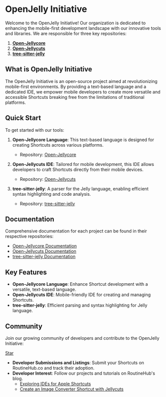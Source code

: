 # OpenJelly Initiative

Welcome to the OpenJelly Initiative! Our organization is dedicated to enhancing the mobile-first development landscape with our innovative tools and libraries. We are responsible for three key repositories:

1. **[Open-Jellycore](https://github.com/Jellycuts/Open-Jellycore)**
2. **[Open-Jellycuts](https://github.com/Jellycuts/Open-Jellycuts)**
3. **[tree-sitter-jelly](https://github.com/Jellycuts/tree-sitter-jelly)**

## What is OpenJelly Initiative

The OpenJelly Initiative is an open-source project aimed at revolutionizing mobile-first environments. By providing a text-based language and a dedicated IDE, we empower mobile developers to create more versatile and accessible Shortcuts breaking free from the limitations of traditional platforms.

## Quick Start

To get started with our tools:

1. **Open-Jellycore Language**: This text-based language is designed for creating Shortcuts across various platforms.
   - Repository: [Open-Jellycore](https://github.com/Jellycuts/Open-Jellycore)

2. **Open-Jellycuts IDE**: Tailored for mobile development, this IDE allows developers to craft Shortcuts directly from their mobile devices.
   - Repository: [Open-Jellycuts](https://github.com/Jellycuts/Open-Jellycuts)

3. **tree-sitter-jelly**: A parser for the Jelly language, enabling efficient syntax highlighting and code analysis.
   - Repository: [tree-sitter-jelly](https://github.com/Jellycuts/tree-sitter-jelly)

## Documentation

Comprehensive documentation for each project can be found in their respective repositories:

- [Open-Jellycore Documentation](https://openjelly.github.io/Open-Jellycore/documentation/open_jellycore/)
- [Open-Jellycuts Documentation](https://github.com/Jellycuts/Open-Jellycuts#readme)
- [tree-sitter-jelly Documentation](https://github.com/Jellycuts/tree-sitter-jelly#readme)

## Key Features

- **Open-Jellycore Language**: Enhance Shortcut development with a versatile, text-based language.
- **Open-Jellycuts IDE**: Mobile-friendly IDE for creating and managing Shortcuts.
- **tree-sitter-jelly**: Efficient parsing and syntax highlighting for Jelly language.

## Community

Join our growing community of developers and contribute to the OpenJelly Initiative:

<a class="github-button" href="https://github.com/buttons/github-buttons" data-color-scheme="no-preference: light; light: light; dark: dark;" data-icon="octicon-star" data-size="large" aria-label="Star buttons/github-buttons on GitHub">Star</a>

- **Developer Submissions and Listings**: Submit your Shortcuts on RoutineHub.co and track their adoption.
- **Developer Interest**: Follow our projects and tutorials on RoutineHub's blog.
  - [Exploring IDEs for Apple Shortcuts](https://blog.routinehub.co/exploring-ides-for-apple-shortcuts/)
  - [Create an Image Converter Shortcut with Jellycuts](https://blog.routinehub.co/tutorial-to-create-an-image-converter-shortcut-with-jellycuts/)

